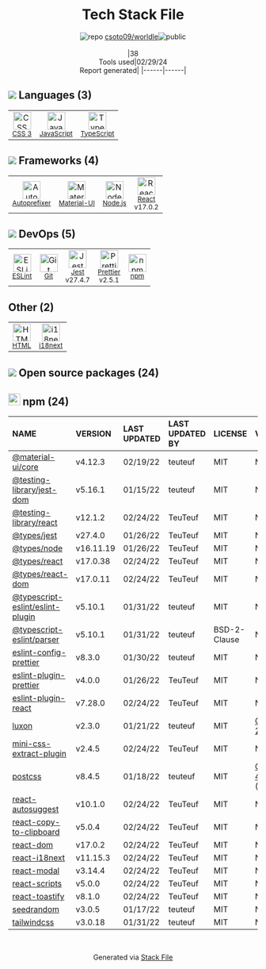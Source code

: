 <!--
&lt;--- Readme.md Snippet without images Start ---&gt;
## Tech Stack
csoto09/worldle is built on the following main stack:

- [JavaScript](https://developer.mozilla.org/en-US/docs/Web/JavaScript) – Languages
- [TypeScript](http://www.typescriptlang.org) – Languages
- [Autoprefixer](https://github.com/postcss/autoprefixer) – CSS Pre-processors / Extensions
- [Material-UI](https://github.com/mui/material-ui) – Front-End Frameworks
- [Node.js](http://nodejs.org/) – Frameworks (Full Stack)
- [React](https://reactjs.org/) – Javascript UI Libraries
- [ESLint](http://eslint.org/) – Code Review
- [Jest](http://facebook.github.io/jest/) – Javascript Testing Framework
- [Prettier](https://prettier.io/) – Code Review
- [i18next](https://www.i18next.com/) – Translation Service

Full tech stack [here](/techstack.md)

&lt;--- Readme.md Snippet without images End ---&gt;

&lt;--- Readme.md Snippet with images Start ---&gt;
## Tech Stack
csoto09/worldle is built on the following main stack:

- <img width='25' height='25' src='https://img.stackshare.io/service/1209/javascript.jpeg' alt='JavaScript'/> [JavaScript](https://developer.mozilla.org/en-US/docs/Web/JavaScript) – Languages
- <img width='25' height='25' src='https://img.stackshare.io/service/1612/bynNY5dJ.jpg' alt='TypeScript'/> [TypeScript](http://www.typescriptlang.org) – Languages
- <img width='25' height='25' src='https://img.stackshare.io/service/2202/72d087642cfce6fef6f2dabec5bf49e8_400x400.png' alt='Autoprefixer'/> [Autoprefixer](https://github.com/postcss/autoprefixer) – CSS Pre-processors / Extensions
- <img width='25' height='25' src='https://img.stackshare.io/service/1904/default_44d81cb9fadbc3688b7e91a6d5217d0ea5358b57.png' alt='Material-UI'/> [Material-UI](https://github.com/mui/material-ui) – Front-End Frameworks
- <img width='25' height='25' src='https://img.stackshare.io/service/1011/n1JRsFeB_400x400.png' alt='Node.js'/> [Node.js](http://nodejs.org/) – Frameworks (Full Stack)
- <img width='25' height='25' src='https://img.stackshare.io/service/1020/OYIaJ1KK.png' alt='React'/> [React](https://reactjs.org/) – Javascript UI Libraries
- <img width='25' height='25' src='https://img.stackshare.io/service/3337/Q4L7Jncy.jpg' alt='ESLint'/> [ESLint](http://eslint.org/) – Code Review
- <img width='25' height='25' src='https://img.stackshare.io/service/830/jest.png' alt='Jest'/> [Jest](http://facebook.github.io/jest/) – Javascript Testing Framework
- <img width='25' height='25' src='https://img.stackshare.io/service/7035/default_66f265943abed56bcdbfca1c866a4261b1fbb063.jpg' alt='Prettier'/> [Prettier](https://prettier.io/) – Code Review
- <img width='25' height='25' src='https://img.stackshare.io/service/4747/default_82286a88bf01c80539ebd1d6dbea1b25df8af16d.png' alt='i18next'/> [i18next](https://www.i18next.com/) – Translation Service

Full tech stack [here](/techstack.md)

&lt;--- Readme.md Snippet with images End ---&gt;
-->
<div align="center">

# Tech Stack File
![](https://img.stackshare.io/repo.svg "repo") [csoto09/worldle](https://github.com/csoto09/worldle)![](https://img.stackshare.io/public_badge.svg "public")
<br/><br/>
|38<br/>Tools used|02/29/24 <br/>Report generated|
|------|------|
</div>

## <img src='https://img.stackshare.io/languages.svg'/> Languages (3)
<table><tr>
  <td align='center'>
  <img width='36' height='36' src='https://img.stackshare.io/service/6727/css.png' alt='CSS 3'>
  <br>
  <sub><a href="https://developer.mozilla.org/en-US/docs/Web/CSS/CSS3">CSS 3</a></sub>
  <br>
  <sub></sub>
</td>

<td align='center'>
  <img width='36' height='36' src='https://img.stackshare.io/service/1209/javascript.jpeg' alt='JavaScript'>
  <br>
  <sub><a href="https://developer.mozilla.org/en-US/docs/Web/JavaScript">JavaScript</a></sub>
  <br>
  <sub></sub>
</td>

<td align='center'>
  <img width='36' height='36' src='https://img.stackshare.io/service/1612/bynNY5dJ.jpg' alt='TypeScript'>
  <br>
  <sub><a href="http://www.typescriptlang.org">TypeScript</a></sub>
  <br>
  <sub></sub>
</td>

</tr>
</table>

## <img src='https://img.stackshare.io/frameworks.svg'/> Frameworks (4)
<table><tr>
  <td align='center'>
  <img width='36' height='36' src='https://img.stackshare.io/service/2202/72d087642cfce6fef6f2dabec5bf49e8_400x400.png' alt='Autoprefixer'>
  <br>
  <sub><a href="https://github.com/postcss/autoprefixer">Autoprefixer</a></sub>
  <br>
  <sub></sub>
</td>

<td align='center'>
  <img width='36' height='36' src='https://img.stackshare.io/service/1904/default_44d81cb9fadbc3688b7e91a6d5217d0ea5358b57.png' alt='Material-UI'>
  <br>
  <sub><a href="https://github.com/mui/material-ui">Material-UI</a></sub>
  <br>
  <sub></sub>
</td>

<td align='center'>
  <img width='36' height='36' src='https://img.stackshare.io/service/1011/n1JRsFeB_400x400.png' alt='Node.js'>
  <br>
  <sub><a href="http://nodejs.org/">Node.js</a></sub>
  <br>
  <sub></sub>
</td>

<td align='center'>
  <img width='36' height='36' src='https://img.stackshare.io/service/1020/OYIaJ1KK.png' alt='React'>
  <br>
  <sub><a href="https://reactjs.org/">React</a></sub>
  <br>
  <sub>v17.0.2</sub>
</td>

</tr>
</table>

## <img src='https://img.stackshare.io/devops.svg'/> DevOps (5)
<table><tr>
  <td align='center'>
  <img width='36' height='36' src='https://img.stackshare.io/service/3337/Q4L7Jncy.jpg' alt='ESLint'>
  <br>
  <sub><a href="http://eslint.org/">ESLint</a></sub>
  <br>
  <sub></sub>
</td>

<td align='center'>
  <img width='36' height='36' src='https://img.stackshare.io/service/1046/git.png' alt='Git'>
  <br>
  <sub><a href="http://git-scm.com/">Git</a></sub>
  <br>
  <sub></sub>
</td>

<td align='center'>
  <img width='36' height='36' src='https://img.stackshare.io/service/830/jest.png' alt='Jest'>
  <br>
  <sub><a href="http://facebook.github.io/jest/">Jest</a></sub>
  <br>
  <sub>v27.4.7</sub>
</td>

<td align='center'>
  <img width='36' height='36' src='https://img.stackshare.io/service/7035/default_66f265943abed56bcdbfca1c866a4261b1fbb063.jpg' alt='Prettier'>
  <br>
  <sub><a href="https://prettier.io/">Prettier</a></sub>
  <br>
  <sub>v2.5.1</sub>
</td>

<td align='center'>
  <img width='36' height='36' src='https://img.stackshare.io/service/1120/lejvzrnlpb308aftn31u.png' alt='npm'>
  <br>
  <sub><a href="https://www.npmjs.com/">npm</a></sub>
  <br>
  <sub></sub>
</td>

</tr>
</table>

## Other (2)
<table><tr>
  <td align='center'>
  <img width='36' height='36' src='https://img.stackshare.io/service/2270/no-img-open-source.png' alt='HTML'>
  <br>
  <sub><a href="http://">HTML</a></sub>
  <br>
  <sub></sub>
</td>

<td align='center'>
  <img width='36' height='36' src='https://img.stackshare.io/service/4747/default_82286a88bf01c80539ebd1d6dbea1b25df8af16d.png' alt='i18next'>
  <br>
  <sub><a href="https://www.i18next.com/">i18next</a></sub>
  <br>
  <sub></sub>
</td>

</tr>
</table>


## <img src='https://img.stackshare.io/group.svg' /> Open source packages (24)</h2>

## <img width='24' height='24' src='https://img.stackshare.io/service/1120/lejvzrnlpb308aftn31u.png'/> npm (24)

|NAME|VERSION|LAST UPDATED|LAST UPDATED BY|LICENSE|VULNERABILITIES|
|:------|:------|:------|:------|:------|:------|
|[@material-ui/core](https://www.npmjs.com/@material-ui/core)|v4.12.3|02/19/22|teuteuf |MIT|N/A|
|[@testing-library/jest-dom](https://www.npmjs.com/@testing-library/jest-dom)|v5.16.1|01/15/22|teuteuf |MIT|N/A|
|[@testing-library/react](https://www.npmjs.com/@testing-library/react)|v12.1.2|02/24/22|TeuTeuf |MIT|N/A|
|[@types/jest](https://www.npmjs.com/@types/jest)|v27.4.0|01/26/22|TeuTeuf |MIT|N/A|
|[@types/node](https://www.npmjs.com/@types/node)|v16.11.19|01/26/22|TeuTeuf |MIT|N/A|
|[@types/react](https://www.npmjs.com/@types/react)|v17.0.38|02/24/22|TeuTeuf |MIT|N/A|
|[@types/react-dom](https://www.npmjs.com/@types/react-dom)|v17.0.11|02/24/22|TeuTeuf |MIT|N/A|
|[@typescript-eslint/eslint-plugin](https://www.npmjs.com/@typescript-eslint/eslint-plugin)|v5.10.1|01/31/22|teuteuf |MIT|N/A|
|[@typescript-eslint/parser](https://www.npmjs.com/@typescript-eslint/parser)|v5.10.1|01/31/22|teuteuf |BSD-2-Clause|N/A|
|[eslint-config-prettier](https://www.npmjs.com/eslint-config-prettier)|v8.3.0|01/30/22|teuteuf |MIT|N/A|
|[eslint-plugin-prettier](https://www.npmjs.com/eslint-plugin-prettier)|v4.0.0|01/26/22|TeuTeuf |MIT|N/A|
|[eslint-plugin-react](https://www.npmjs.com/eslint-plugin-react)|v7.28.0|02/24/22|TeuTeuf |MIT|N/A|
|[luxon](https://www.npmjs.com/luxon)|v2.3.0|01/21/22|teuteuf |MIT|[CVE-2023-22467](https://github.com/advisories/GHSA-3xq5-wjfh-ppjc) (High)|
|[mini-css-extract-plugin](https://www.npmjs.com/mini-css-extract-plugin)|v2.4.5|02/24/22|TeuTeuf |MIT|N/A|
|[postcss](https://www.npmjs.com/postcss)|v8.4.5|01/18/22|teuteuf |MIT|[CVE-2023-44270](https://github.com/advisories/GHSA-7fh5-64p2-3v2j) (Moderate)|
|[react-autosuggest](https://www.npmjs.com/react-autosuggest)|v10.1.0|02/24/22|TeuTeuf |MIT|N/A|
|[react-copy-to-clipboard](https://www.npmjs.com/react-copy-to-clipboard)|v5.0.4|02/24/22|TeuTeuf |MIT|N/A|
|[react-dom](https://www.npmjs.com/react-dom)|v17.0.2|02/24/22|TeuTeuf |MIT|N/A|
|[react-i18next](https://www.npmjs.com/react-i18next)|v11.15.3|02/24/22|TeuTeuf |MIT|N/A|
|[react-modal](https://www.npmjs.com/react-modal)|v3.14.4|02/24/22|TeuTeuf |MIT|N/A|
|[react-scripts](https://www.npmjs.com/react-scripts)|v5.0.0|02/24/22|TeuTeuf |MIT|N/A|
|[react-toastify](https://www.npmjs.com/react-toastify)|v8.1.0|02/24/22|TeuTeuf |MIT|N/A|
|[seedrandom](https://www.npmjs.com/seedrandom)|v3.0.5|01/17/22|teuteuf |MIT|N/A|
|[tailwindcss](https://www.npmjs.com/tailwindcss)|v3.0.18|01/31/22|teuteuf |MIT|N/A|

<br/>
<div align='center'>

Generated via [Stack File](https://github.com/marketplace/stack-file)
